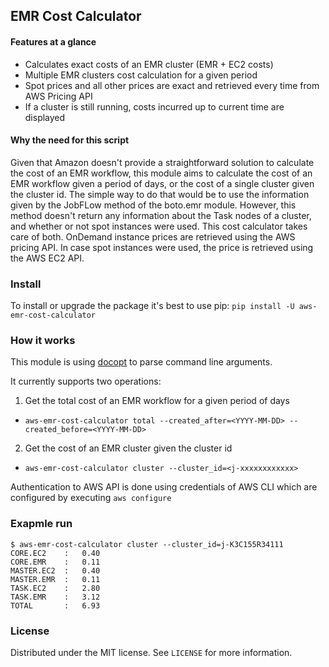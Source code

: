 ## EMR Cost Calculator

#### Features at a glance
- Calculates exact costs of an EMR cluster (EMR + EC2 costs)
- Multiple EMR clusters cost calculation for a given period
- Spot prices and all other prices are exact and retrieved every time from AWS Pricing API
- If a cluster is still running, costs incurred up to current time are displayed

#### Why the need for this script

Given that Amazon doesn't provide a straightforward solution to calculate the cost of an EMR workflow, this module aims to calculate the cost of an EMR workflow given a period of days, or the cost of a single cluster given the cluster id. The simple way to do that would be to use the information given by the JobFLow method of the boto.emr module. However, this method doesn't return any information about the Task nodes of a cluster, and whether or not spot instances were used. This cost calculator takes care of both. OnDemand instance prices are retrieved using the AWS pricing API. In case spot instances were used, the price is retrieved using the AWS EC2 API.

### Install

To install or upgrade the package it's best to use pip:
`pip install -U aws-emr-cost-calculator`

### How it works

This module is using [docopt](http://docopt.org/) to parse command line arguments.

It currently supports two operations:

1. Get the total cost of an EMR workflow for a given period of days
  * `aws-emr-cost-calculator total --created_after=<YYYY-MM-DD> --created_before=<YYYY-MM-DD>`

2. Get the cost of an EMR cluster given the cluster id
  * `aws-emr-cost-calculator cluster --cluster_id=<j-xxxxxxxxxxxx>`

Authentication to AWS API is done using credentials of AWS CLI which are configured by executing
`aws configure`

### Exapmle run
```
$ aws-emr-cost-calculator cluster --cluster_id=j-K3C155R34111
CORE.EC2    :   0.40
CORE.EMR    :   0.11
MASTER.EC2  :   0.40
MASTER.EMR  :   0.11
TASK.EC2    :   2.80
TASK.EMR    :   3.12
TOTAL       :   6.93
```

### License

Distributed under the MIT license. See `LICENSE` for more information.
